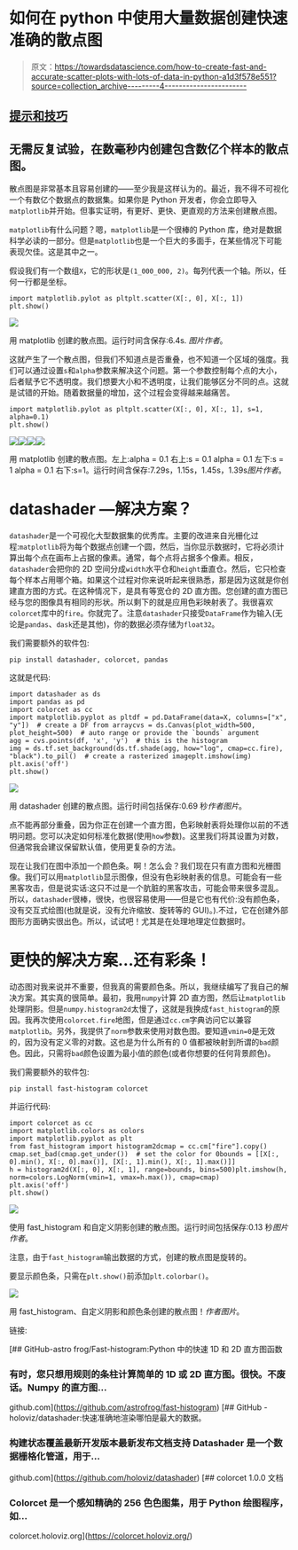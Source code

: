 # 如何在 python 中使用大量数据创建快速准确的散点图

> 原文：<https://towardsdatascience.com/how-to-create-fast-and-accurate-scatter-plots-with-lots-of-data-in-python-a1d3f578e551?source=collection_archive---------4----------------------->

## [提示和技巧](https://towardsdatascience.com/tagged/tips-and-tricks)

## 无需反复试验，在数毫秒内创建包含数亿个样本的散点图。

散点图是非常基本且容易创建的——至少我是这样认为的。最近，我不得不可视化一个有数亿个数据点的数据集。如果你是 Python 开发者，你会立即导入`matplotlib`并开始。但事实证明，有更好、更快、更直观的方法来创建散点图。

`matplotlib`有什么问题？嗯，`matplotlib`是一个很棒的 Python 库，绝对是数据科学必读的一部分。但是`matplotlib`也是一个巨大的多面手，在某些情况下可能表现欠佳。这是其中之一。

假设我们有一个数组`X`，它的形状是`(1_000_000, 2)`。每列代表一个轴。所以，任何一行都是坐标。

```
import matplotlib.pylot as pltplt.scatter(X[:, 0], X[:, 1])
plt.show()
```

![](img/b47bba57fbb9bd0b4b6b3ed6aff4902a.png)

用 matplotlib 创建的散点图。运行时间含保存:6.4s. *图片作者*。

这就产生了一个散点图，但我们不知道点是否重叠，也不知道一个区域的强度。我们可以通过设置`s`和`alpha`参数来解决这个问题。第一个参数控制每个点的大小，后者赋予它不透明度。我们想要大小和不透明度，让我们能够区分不同的点。这就是试错的开始。随着数据量的增加，这个过程会变得越来越痛苦。

```
import matplotlib.pylot as pltplt.scatter(X[:, 0], X[:, 1], s=1, alpha=0.1)
plt.show()
```

![](img/ca84742ec335005baceb21e673b1bef7.png)![](img/5285b26833e5df692bb277fc4da4d981.png)![](img/f68c1faa63d4d191db2f1f13219bbfe7.png)![](img/41be7e10d330a779fc57ccb624334dfa.png)

用 matplotlib 创建的散点图。左上:alpha = 0.1 右上:s = 0.1 alpha = 0.1 左下:s = 1 alpha = 0.1 右下:s=1。运行时间含保存:7.29s，1.15s，1.45s，1.39s*图片作者*。

# datashader —解决方案？

`datashader`是一个可视化大型数据集的优秀库。主要的改进来自光栅化过程:`matplotlib`将为每个数据点创建一个圆，然后，当你显示数据时，它将必须计算出每个点在画布上占据的像素。通常，每个点将占据多个像素。相反，`datashader`会把你的 2D 空间分成`width`水平仓和`height`垂直仓。然后，它只检查每个样本占用哪个箱。如果这个过程对你来说听起来很熟悉，那是因为这就是你创建直方图的方式。在这种情况下，是具有等宽仓的 2D 直方图。您创建的直方图已经与您的图像具有相同的形状。所以剩下的就是应用色彩映射表了。我很喜欢`colorcet`库中的`fire`。你就完了。注意`datashader`只接受`DataFrame`作为输入(无论是`pandas`、`dask`还是其他)，你的数据必须存储为`float32`。

我们需要额外的软件包:

```
pip install datashader, colorcet, pandas
```

这就是代码:

```
import datashader as ds
import pandas as pd
import colorcet as cc
import matplotlib.pyplot as pltdf = pd.DataFrame(data=X, columns=["x", "y"])  # create a DF from arraycvs = ds.Canvas(plot_width=500, plot_height=500)  # auto range or provide the `bounds` argument
agg = cvs.points(df, 'x', 'y')  # this is the histogram
img = ds.tf.set_background(ds.tf.shade(agg, how="log", cmap=cc.fire), "black").to_pil()  # create a rasterized imageplt.imshow(img)
plt.axis('off')
plt.show()
```

![](img/8a880e6ecc1aad4a2e574508f99dbb36.png)

用 datashader 创建的散点图。运行时间包括保存:0.69 秒*作者图片*。

点不能再部分重叠，因为你正在创建一个直方图，色彩映射表将处理你以前的不透明问题。您可以决定如何标准化数据(使用`how`参数)。这里我们将其设置为对数，但通常我会建议保留默认值，使用更复杂的方法。

现在让我们在图中添加一个颜色条。啊！怎么会？我们现在只有直方图和光栅图像。我们可以用`matplotlib`显示图像，但没有色彩映射表的信息。可能会有一些黑客攻击，但是说实话:这只不过是一个肮脏的黑客攻击，可能会带来很多混乱。所以，`datashader`很棒，很快，也很容易使用——但是它也有代价:没有颜色条，没有交互式绘图(也就是说，没有允许缩放、旋转等的 GUI)。).不过，它在创建外部图形方面确实很出色。所以，试试吧！尤其是在处理地理定位数据时。

# 更快的解决方案…还有彩条！

动态图对我来说并不重要，但我真的需要颜色条。所以，我继续编写了我自己的解决方案。其实真的很简单。最初，我用`numpy`计算 2D 直方图，然后让`matplotlib`处理阴影。但是`numpy.histogram2d`太慢了，这就是我换成`fast_histogram`的原因。我再次使用`colorcet.fire`地图，但是通过`cc.cm`字典访问它以兼容`matplotlib`。另外，我提供了`norm`参数来使用对数色图。要知道`vmin=0`是无效的，因为没有定义零的对数。这也是为什么所有的 0 值都被映射到所谓的`bad`颜色。因此，只需将`bad`颜色设置为最小值的颜色(或者你想要的任何背景颜色)。

我们需要额外的软件包:

```
pip install fast-histogram colorcet
```

并运行代码:

```
import colorcet as cc
import matplotlib.colors as colors
import matplotlib.pyplot as plt
from fast_histogram import histogram2dcmap = cc.cm["fire"].copy()
cmap.set_bad(cmap.get_under())  # set the color for 0bounds = [[X[:, 0].min(), X[:, 0].max()], [X[:, 1].min(), X[:, 1].max()]]
h = histogram2d(X[:, 0], X[:, 1], range=bounds, bins=500)plt.imshow(h, norm=colors.LogNorm(vmin=1, vmax=h.max()), cmap=cmap)
plt.axis('off')
plt.show()
```

![](img/ee2efd6597330d5f12e548c849d49349.png)

使用 fast_histogram 和自定义阴影创建的散点图。运行时间包括保存:0.13 秒*图片作者*。

注意，由于`fast_histogram`输出数据的方式，创建的散点图是旋转的。

要显示颜色条，只需在`plt.show()`前添加`plt.colorbar()`。

![](img/b4d75c1539744c668ae0074dabf29071.png)

用 fast_histogram、自定义阴影和颜色条创建的散点图！*作者图片*。

链接:

[](https://github.com/astrofrog/fast-histogram) [## GitHub-astro frog/Fast-histogram:Python 中的快速 1D 和 2D 直方图函数

### 有时，您只想用规则的条柱计算简单的 1D 或 2D 直方图。很快。不废话。Numpy 的直方图…

github.com](https://github.com/astrofrog/fast-histogram) [](https://github.com/holoviz/datashader) [## GitHub - holoviz/datashader:快速准确地渲染哪怕是最大的数据。

### 构建状态覆盖最新开发版本最新发布文档支持 Datashader 是一个数据栅格化管道，用于…

github.com](https://github.com/holoviz/datashader) [](https://colorcet.holoviz.org/) [## colorcet 1.0.0 文档

### Colorcet 是一个感知精确的 256 色色图集，用于 Python 绘图程序，如…

colorcet.holoviz.org](https://colorcet.holoviz.org/)